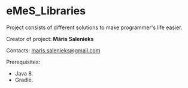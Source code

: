# eMeS_Libraries
Project consists of different solutions to make programmer's life easier.

Creator of project: **Māris Salenieks**

Contacts: maris.salenieks@gmail.com

Prerequisites:
* Java 8.
* Gradle.